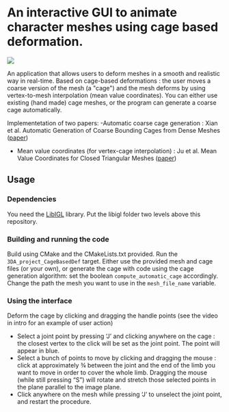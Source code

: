 # An interactive GUI to animate character meshes using cage based deformation.

![](media/giphy.gif)

An application that allows users to deform meshes in a smooth and realistic way in real-time. Based on cage-based deformations : the user moves a coarse version of the mesh (a "cage") and the mesh deforms by using vertex-to-mesh interpolation (mean value coordinates).
You can either use existing (hand made) cage meshes, or the program can generate a coarse cage automatically.

Implementetation of two papers:
-Automatic coarse cage generation : 
Xian et al. Automatic Generation of Coarse Bounding Cages from Dense Meshes ([paper](
http://www.cad.zju.edu.cn/home/hwlin/pdf_files/Automatic-generation-of-coarse-bounding-cages-from-dense-meshes.pdf))
- Mean value coordinates (for vertex-cage interpolation) : 
Ju et al. Mean Value Coordinates for Closed Triangular Meshes ([paper](https://www.cse.wustl.edu/~taoju/research/meanvalue.pdf))


## Usage
### Dependencies
You need the [LibIGL](https://github.com/libigl/libigl) library.
Put the libigl folder two levels above this repository.

### Building and running the code
Build using CMake and the CMakeLists.txt provided.
Run the ```3DA_project_CageBasedDef``` target.
Either use the provided mesh and cage files (or your own), or generate the cage with code using the cage generation algorithm: set the boolean ```compute_automatic_cage``` accordingly.
Change the path the mesh you want to use in the ```mesh_file_name``` variable.

### Using the interface
Deform the cage by clicking and dragging the handle points (see the video in intro for an example of user action) 
- Select a joint point by pressing ‘J’ and clicking anywhere on the cage : the closest vertex to the click will be set as the joint point. The point will appear in blue.
- Select a bunch of points to move by clicking and dragging the mouse : click at approximately ¾ between the joint and the end of the limb you want to move in order to cover the whole limb. 
Dragging the mouse (while still pressing “S”) will rotate and stretch those selected points in the plane parallel to the image plane.
- Click anywhere on the mesh while pressing ‘J’ to unselect the joint point, and restart the procedure.
